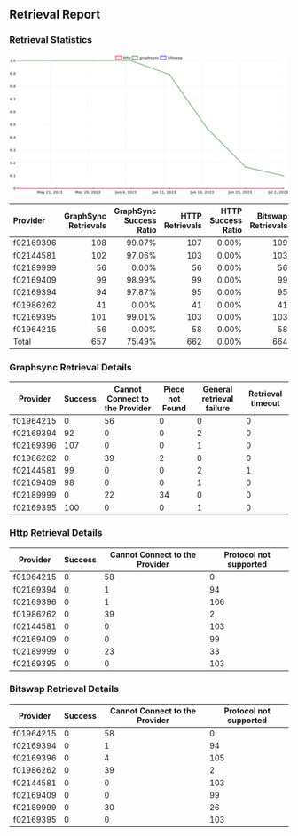 ## Retrieval Report
### Retrieval Statistics
<img src="https://raw.githubusercontent.com/data-preservation-programs/filplus-checker-assets/main/filecoin-project/filecoin-plus-large-datasets/issues/1750/1688394089006.png"/>

| Provider  | GraphSync Retrievals | GraphSync Success Ratio | HTTP Retrievals | HTTP Success Ratio | Bitswap Retrievals | Bitswap Success Ratio |
| :-------- | -------------------: | ----------------------: | --------------: | -----------------: | -----------------: | --------------------: |
| f02169396 |                  108 |                  99.07% |             107 |              0.00% |                109 |                 0.00% |
| f02144581 |                  102 |                  97.06% |             103 |              0.00% |                103 |                 0.00% |
| f02189999 |                   56 |                   0.00% |              56 |              0.00% |                 56 |                 0.00% |
| f02169409 |                   99 |                  98.99% |              99 |              0.00% |                 99 |                 0.00% |
| f02169394 |                   94 |                  97.87% |              95 |              0.00% |                 95 |                 0.00% |
| f01986262 |                   41 |                   0.00% |              41 |              0.00% |                 41 |                 0.00% |
| f02169395 |                  101 |                  99.01% |             103 |              0.00% |                103 |                 0.00% |
| f01964215 |                   56 |                   0.00% |              58 |              0.00% |                 58 |                 0.00% |
| Total     |                  657 |                  75.49% |             662 |              0.00% |                664 |                 0.00% |

### Graphsync Retrieval Details
| Provider  | Success | Cannot Connect to the Provider | Piece not Found | General retrieval failure | Retrieval timeout |
| --------- | ------- | ------------------------------ | --------------- | ------------------------- | ----------------- |
| f01964215 | 0       | 56                             | 0               | 0                         | 0                 |
| f02169394 | 92      | 0                              | 0               | 2                         | 0                 |
| f02169396 | 107     | 0                              | 0               | 1                         | 0                 |
| f01986262 | 0       | 39                             | 2               | 0                         | 0                 |
| f02144581 | 99      | 0                              | 0               | 2                         | 1                 |
| f02169409 | 98      | 0                              | 0               | 1                         | 0                 |
| f02189999 | 0       | 22                             | 34              | 0                         | 0                 |
| f02169395 | 100     | 0                              | 0               | 1                         | 0                 |

### Http Retrieval Details
| Provider  | Success | Cannot Connect to the Provider | Protocol not supported |
| --------- | ------- | ------------------------------ | ---------------------- |
| f01964215 | 0       | 58                             | 0                      |
| f02169394 | 0       | 1                              | 94                     |
| f02169396 | 0       | 1                              | 106                    |
| f01986262 | 0       | 39                             | 2                      |
| f02144581 | 0       | 0                              | 103                    |
| f02169409 | 0       | 0                              | 99                     |
| f02189999 | 0       | 23                             | 33                     |
| f02169395 | 0       | 0                              | 103                    |

### Bitswap Retrieval Details
| Provider  | Success | Cannot Connect to the Provider | Protocol not supported |
| --------- | ------- | ------------------------------ | ---------------------- |
| f01964215 | 0       | 58                             | 0                      |
| f02169394 | 0       | 1                              | 94                     |
| f02169396 | 0       | 4                              | 105                    |
| f01986262 | 0       | 39                             | 2                      |
| f02144581 | 0       | 0                              | 103                    |
| f02169409 | 0       | 0                              | 99                     |
| f02189999 | 0       | 30                             | 26                     |
| f02169395 | 0       | 0                              | 103                    |
